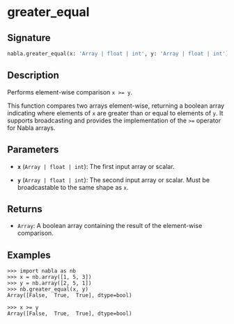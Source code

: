 # greater_equal

## Signature

```python
nabla.greater_equal(x: 'Array | float | int', y: 'Array | float | int') -> 'Array'
```

## Description

Performs element-wise comparison `x >= y`.

This function compares two arrays element-wise, returning a boolean array
indicating where elements of `x` are greater than or equal to elements
of `y`. It supports broadcasting and provides the implementation of the
`>=` operator for Nabla arrays.

## Parameters

- **`x`** (`Array | float | int`): The first input array or scalar.

- **`y`** (`Array | float | int`): The second input array or scalar. Must be broadcastable to the same shape as `x`.

## Returns

- `Array`: A boolean array containing the result of the element-wise comparison.

## Examples

```pycon
>>> import nabla as nb
>>> x = nb.array([1, 5, 3])
>>> y = nb.array([2, 5, 1])
>>> nb.greater_equal(x, y)
Array([False,  True,  True], dtype=bool)

>>> x >= y
Array([False,  True,  True], dtype=bool)
```
